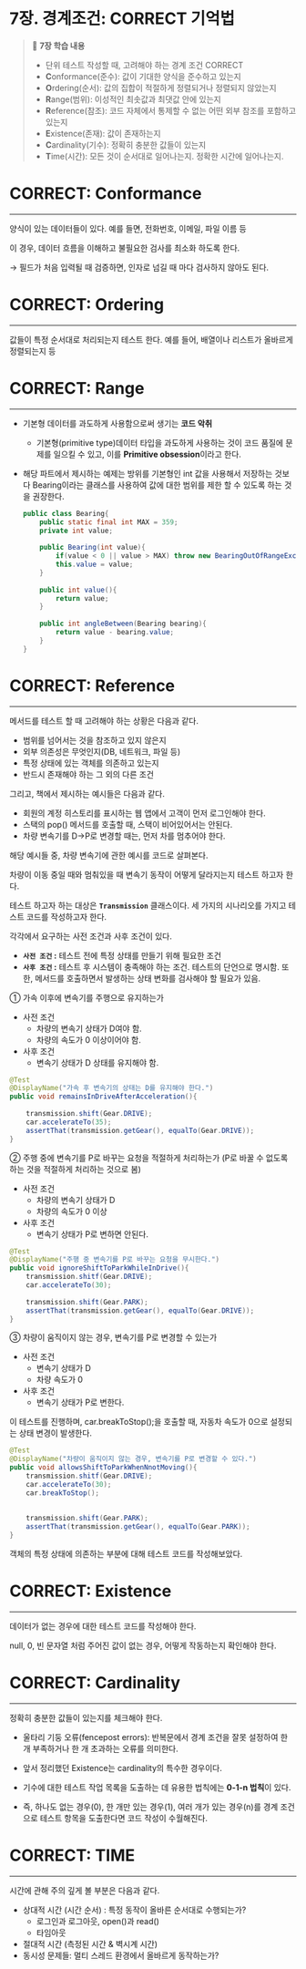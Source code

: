 # 7장. 경계조건: CORRECT 기억법

>📝 **7장 학습 내용**
>
>- 단위 테스트 작성할 때, 고려해야 하는 경계 조건 CORRECT
>- **C**onformance(준수): 값이 기대한 양식을 준수하고 있는지
>- **O**rdering(순서): 값의 집합이 적절하게 정렬되거나 정렬되지 않았는지
>- **R**ange(범위): 이성적인 최솟값과 최댓값 안에 있는지
>- **R**eference(참조): 코드 자체에서 통제할 수 없는 어떤 외부 참조를 포함하고 있는지
>- **E**xistence(존재): 값이 존재하는지
>- **C**ardinality(기수): 정확히 충분한 값들이 있는지
>- **T**ime(시간): 모든 것이 순서대로 일어나는지. 정확한 시간에 일어나는지.


# CORRECT: Conformance

---

양식이 있는 데이터들이 있다. 예를 들면, 전화번호, 이메일, 파일 이름 등

이 경우, 데이터 흐름을 이해하고 불필요한 검사를 최소화 하도록 한다.

→ 필드가 처음 입력될 때 검증하면, 인자로 넘길 때 마다 검사하지 않아도 된다.

# CORRECT: Ordering

---

값들이 특정 순서대로 처리되는지 테스트 한다. 예를 들어, 배열이나 리스트가 올바르게 정렬되는지 등

# CORRECT: Range

---

- 기본형 데이터를 과도하게 사용함으로써 생기는 **코드 악취**
    - 기본형(primitive type)데이터 타입을 과도하게 사용하는 것이 코드 품질에 문제를 일으킬 수 있고, 이를 **Primitive obsession**이라고 한다.

- 해당 파트에서 제시하는 예제는 방위를 기본형인 int 값을 사용해서 저장하는 것보다 Bearing이라는 클래스를 사용하여 값에 대한 범위를 제한 할 수 있도록 하는 것을 권장한다.

    ```java
    public class Bearing{
    	public static final int MAX = 359;
    	private int value;
    	
    	public Bearing(int value){
    		if(value < 0 || value > MAX) throw new BearingOutOfRangeException();
    		this.value = value;
    	}
    	
    	public int value(){
    		return value;
    	}
    	
    	public int angleBetween(Bearing bearing){
    		return value - bearing.value;
    	}
    }
    ```


# CORRECT: Reference

---

메서드를 테스트 할 때 고려해야 하는 상황은 다음과 같다.

- 범위를 넘어서는 것을 참조하고 있지 않은지
- 외부 의존성은 무엇인지(DB, 네트워크, 파일 등)
- 특정 상태에 있는 객체를 의존하고 있는지
- 반드시 존재해야 하는 그 외의 다른 조건

그리고, 책에서 제시하는 예시들은 다음과 같다.

- 회원의 계정 히스토리를 표시하는 웹 앱에서 고객이 먼저 로그인해야 한다.
- 스택의 pop() 메서드를 호출할 때, 스택이 비어있어서는 안된다.
- 차량 변속기를 D→P로 변경할 때는, 먼저 차를 멈추어야 한다.

해당 예시들 중, 차량 변속기에 관한 예시를 코드로 살펴본다.

차량이 이동 중일 때와 멈춰있을 때 변속기 동작이 어떻게 달라지는지 테스트 하고자 한다.

테스트 하고자 하는 대상은 **`Transmission`** 클래스이다. 세 가지의 시나리오를 가지고 테스트 코드를 작성하고자 한다.

각각에서 요구하는 사전 조건과 사후 조건이 있다.

- **`사전 조건` :** 테스트 전에 특정 상태를 만들기 위해 필요한 조건
- **`사후 조건` :** 테스트 후 시스템이 충족해야 하는 조건. 테스트의 단언으로 명시함. 또한, 메서드를 호출하면서 발생하는 상태 변화를 검사해야 할 필요가 있음.

① 가속 이후에 변속기를 주행으로 유지하는가

- 사전 조건
    - 차량의 변속기 상태가 D여야 함.
    - 차량의 속도가 0 이상이어야 함.
- 사후 조건
    - 변속기 상태가 D 상태를 유지해야 함.

```java
@Test
@DisplayName("가속 후 변속기의 상태는 D를 유지해야 한다.")
public void remainsInDriveAfterAcceleration(){
	
	transmission.shift(Gear.DRIVE);
	car.accelerateTo(35);
	assertThat(transmission.getGear(), equalTo(Gear.DRIVE));
}
```

② 주행 중에 변속기를 P로 바꾸는 요청을 적절하게 처리하는가 (P로 바꿀 수 없도록 하는 것을 적절하게 처리하는 것으로 봄)

- 사전 조건
    - 차량의 변속기 상태가 D
    - 차량의 속도가 0 이상
- 사후 조건
    - 변속기 상태가 P로 변하면 안된다.

```java
@Test
@DisplayName("주행 중 변속기를 P로 바꾸는 요청을 무시한다.")
public void ignoreShiftToParkWhileInDrive(){
	transmission.shitf(Gear.DRIVE);
	car.accelerateTo(30);
	
	transmission.shift(Gear.PARK);
	assertThat(transmission.getGear(), equalTo(Gear.DRIVE));
}
```

③ 차량이 움직이지 않는 경우, 변속기를 P로 변경할 수 있는가

- 사전 조건
    - 변속기 상태가 D
    - 차량 속도가 0
- 사후 조건
    - 변속기 상태가 P로 변한다.

이 테스트를 진행하며, car.breakToStop();을 호출할 때, 자동차 속도가 0으로 설정되는 상태 변경이 발생한다.

```java
@Test
@DisplayName("차량이 움직이지 않는 경우, 변속기를 P로 변경할 수 있다.")
public void allowsShiftToParkWhenNnotMoving(){
	transmission.shitf(Gear.DRIVE);
	car.accelerateTo(30);
	car.breakToStop();
	
	
	transmission.shift(Gear.PARK);
	assertThat(transmission.getGear(), equalTo(Gear.PARK));
}
```

객체의 특정 상태에 의존하는 부분에 대해 테스트 코드를 작성해보았다.

# CORRECT: Existence

---

데이터가 없는 경우에 대한 테스트 코드를 작성해야 한다.

null, 0, 빈 문자열 처럼 주어진 값이 없는 경우, 어떻게 작동하는지 확인해야 한다.

# CORRECT: Cardinality

---

정확히 충분한 값들이 있는지를 체크해야 한다.

- 울타리 기둥 오류(fencepost errors): 반복문에서 경계 조건을 잘못 설정하여 한 개 부족하거나 한 개 초과하는 오류를 의미한다.

- 앞서 정리했던 Existence는 cardinality의 특수한 경우이다.
- 기수에 대한 테스트 작업 목록을 도출하는 데 유용한 법칙에는 **0-1-n 법칙**이 있다.
- 즉, 하나도 없는 경우(0), 한 개만 있는 경우(1), 여러 개가 있는 경우(n)를 경계 조건으로 테스트 항목을 도출한다면 코드 작성이 수월해진다.

# CORRECT: TIME

---

시간에 관해 주의 깊게 볼 부분은 다음과 같다.

- 상대적 시간 (시간 순서) : 특정 동작이 올바른 순서대로 수행되는가?
    - 로그인과 로그아웃, open()과 read()
    - 타임아웃
- 절대적 시간 (측정된 시간 & 벽시계 시간)
- 동시성 문제들: 멀티 스레드 환경에서 올바르게 동작하는가?
